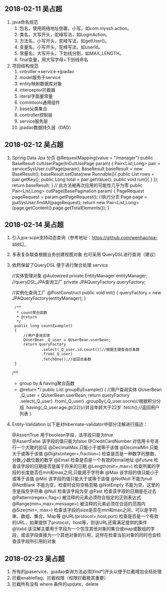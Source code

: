 ## 2018-02-11 吴占超
1. java命名规范
    1. 包名，使用网络地址倒置，小写，如com.myssh.action。
    2. 类名，大写开头，驼峰写法，如LoginAction。
    3. 方法名，小写开头，驼峰写法，如getUser()。
    4. 变量名，小写开头，驼峰写法，如userId。
    5. 常量名，大写开头，下划线分割，如MAX_LENGTH。
    6. final变量，用大写字母+下划线命名
2. 项目结构规范
    1. cntroller->service->jpadao
    2. model服务于service
    3. entity映射数据库对象
    4. interceptor拦截器
    5. iiteral字面量常量
    6. commtools通用组件
    7. base父类集合
    8. controller控制层
    9. service服务层
    10. jpadao数据持久层（DAO）

## 2018-02-12 吴占超
1. Spring Data Jpa 分页
    @RequestMapping(value = "/manager")
    public BaseResult cutUserPage(InCutUsePage param) {
        Pair<List<EntitySysUser>,Long> pair = serviceSysUser.cutPage(param);
        BaseResult baseResult = new BaseResult();
        baseResult.setData(new Runnable(){
            public List<EntitySysUser> rows = pair.getKey();
            public Long total = pair.getValue();
            public void run(){
            }
        });
        return baseResult;
    }
    // 此方法被再次应用的可能性几乎为零
    public Pair<List<EntitySysUser>,Long> cutPage(BasePagination param) {
        PageRequest pageRequest = param.getPageRequest();
        //执行分页
        Page page = jpaSysUser.findAll(pageRequest);
        return new Pair<List<EntitySysUser>,Long>(page.getContent(),page.getTotalElements());
    }

## 2018-02-14 吴占超
1. 引入jpa-scpe支持动态查询（参考地址：https://github.com/wenhao/jpa-spec）
2. 多表复杂联查根据业务创建视图对象 也可采用 QueryDSL进行查询（建议）
3. 依然保留了QueryDSL 便于进行聚合处理
    service
    
    //实体管理对象
    @Autowired
    private EntityManager entityManager;
    //queryDSL,JPA查询工厂
    private JPAQueryFactory queryFactory;

    //实例化查询工厂
    @PostConstruct
    public void init()
    {
        queryFactory = new JPAQueryFactory(entityManager);
    }
    
        /**
         * count聚合函数
         * @return
         */
        public long countExample()
        {
            //用户查询实体
            QUserBean _Q_user = QUserBean.userBean;
            return queryFactory
                    .select(_Q_user.id.count())//根据主键查询总条数
                    .from(_Q_user)
                    .fetchOne();//返回总条数
        }
    
    /**
     * group by & having聚合函数
     * @return
     */
    public List<UserBean> groupByExample()
    {
        //用户查询实体
        QUserBean _Q_user = QUserBean.userBean;
        return queryFactory
                .select(_Q_user)
                .from(_Q_user)
                .groupBy(_Q_user.socre)//根据积分分组
                .having(_Q_user.age.gt(22))//并且年龄大于22岁
                .fetch();//返回用户列表
    }
4. Entity-Validation
    以下是对hibernate-validator中部分注解进行描述：
    
    @AssertTrue	用于boolean字段，该字段只能为true  
    @AssertFalse	该字段的值只能为false
    @CreditCardNumber	对信用卡号进行一个大致的验证
    @DecimalMax	只能小于或等于该值
    @DecimalMin	只能大于或等于该值
    @Digits(integer=,fraction=)	检查是否是一种数字的整数、分数,小数位数的数字
    @Email	检查是否是一个有效的email地址
    @Future	检查该字段的日期是否是属于将来的日期
    @Length(min=,max=)	检查所属的字段的长度是否在min和max之间,只能用于字符串
    @Max	该字段的值只能小于或等于该值
    @Min	该字段的值只能大于或等于该值
    @NotNull	不能为null
    @NotBlank	不能为空，检查时会将空格忽略
    @NotEmpty	不能为空，这里的空是指空字符串
    @Null	检查该字段为空
    @Past	检查该字段的日期是在过去
    @Pattern(regex=,flag=)	被注释的元素必须符合指定的正则表达式
    @Range(min=,max=,message=)	被注释的元素必须在合适的范围内
    @Size(min=, max=)	检查该字段的size是否在min和max之间，可以是字符串、数组、集合、Map等
    @URL(protocol=,host,port)	检查是否是一个有效的URL，如果提供了protocol，host等，则该URL还需满足提供的条件
    @Valid	该注解主要用于字段为一个包含其他对象的集合或map或数组的字段，或该字段直接为一个其他对象的引用，这样在检查当前对象的同时也会检查该字段所引用的对象

## 2018-02-23 吴占超
1. 所有的jpaservice、jpadao查询方法必须[find*]开头以便于拦截增加全局处理
2. 拦截enableflag、拦截权限（权限拦截极其重要）
3. 拦截所有没有 where 条件的update、delete
